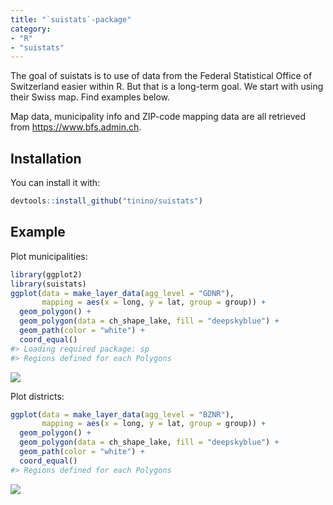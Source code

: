 ```yaml
---
title: "`suistats`-package"
category:
- "R"
- "suistats"
---
```


The goal of suistats is to use of data from the Federal Statistical Office of Switzerland easier within R. But that is a long-term goal. We start with using their Swiss map. Find examples below.

Map data, municipality info and ZIP-code mapping data are all retrieved from <https://www.bfs.admin.ch>.

Installation
------------

You can install it with:

``` r
devtools::install_github("tinino/suistats")
```

Example
-------

Plot municipalities:

``` r
library(ggplot2)
library(suistats)
ggplot(data = make_layer_data(agg_level = "GDNR"),
       mapping = aes(x = long, y = lat, group = group)) +
  geom_polygon() +
  geom_polygon(data = ch_shape_lake, fill = "deepskyblue") +
  geom_path(color = "white") +
  coord_equal()
#> Loading required package: sp
#> Regions defined for each Polygons
```

![](https://github.com/tinino/suistats/tree/master/man/figures/README-unnamed-chunk-1-1.png)

Plot districts:

``` r
ggplot(data = make_layer_data(agg_level = "BZNR"),
       mapping = aes(x = long, y = lat, group = group)) +
  geom_polygon() +
  geom_polygon(data = ch_shape_lake, fill = "deepskyblue") +
  geom_path(color = "white") +
  coord_equal()
#> Regions defined for each Polygons
```

![](https://github.com/tinino/suistats/tree/master/man/figures/README-unnamed-chunk-2-1.png)
